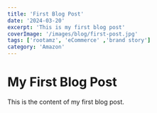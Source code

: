 ```yaml
---
title: 'First Blog Post'
date: '2024-03-20'
excerpt: 'This is my first blog post'
coverImage: '/images/blog/first-post.jpg'
tags: ['rootamz', 'eCommerce' ,'brand story']
category: 'Amazon'
---
```



# My First Blog Post

This is the content of my first blog post. 